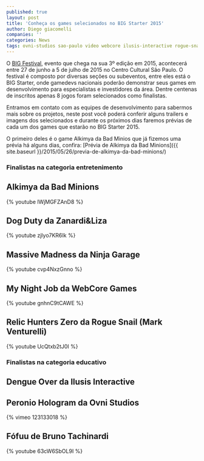 ```yaml
---
published: true
layout: post
title: 'Conheça os games selecionados no BIG Starter 2015'
author: Diego giacomelli
companies: ''
categories: News
tags: ovni-studios sao-paulo video webcore ilusis-interactive rogue-snail big-festival evento big-starter bad-minions
---
```

O [BIG Festival](http://www.bigfestival.com.br), evento que chega na sua 3º edição em 2015, acontecerá entre 27 de junho a 5 de julho de 2015 no Centro Cultural São Paulo. O festival é composto por diversas seções ou subeventos, entre eles está o BIG Starter, onde gamedevs nacionais poderão demonstrar seus games em desenvolvimento para especialistas e investidores da área. Dentre centenas de inscritos apenas 8 jogos foram selecionados como finalistas.

Entramos em contato com as equipes de desenvolvimento para sabermos mais sobre os projetos, neste post você poderá conferir alguns trailers e imagens dos selecionados e durante os próximos dias faremos prévias de cada um dos games que estarão no BIG Starter 2015.

O primeiro deles é o game Alkimya da Bad Minios que já fizemos uma prévia há alguns dias, confira: [Prévia de Alkimya da Bad Minions]({{ site.baseurl }}/2015/05/26/previa-de-alkimya-da-bad-minions/)


### Finalistas na categoria entretenimento

## Alkimya da Bad Minions
{% youtube lWjMGFZAnD8 %}

## Dog Duty da Zanardi&amp;Liza
{% youtube zjlyo7KR6Ik %}

## Massive Madness da Ninja Garage
{% youtube cvp4NxzGnno %}

## My Night Job da WebCore Games
{% youtube gnhnC9tCAWE %}

## Relic Hunters Zero da Rogue Snail (Mark Venturelli)
{% youtube UcQtxb2tJ0I %}

### Finalistas na categoria educativo
## Dengue Over da Ilusis Interactive


## Peronio Hologram da Ovni Studios
{% vimeo 123133018 %}

## Fófuu de Bruno Tachinardi
{% youtube 63cW6SbOL9I %}